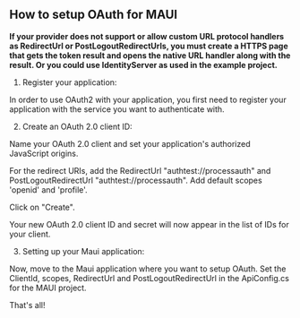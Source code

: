 ## How to setup OAuth for MAUI

**If your provider does not support or allow custom URL protocol handlers as RedirectUrl or PostLogoutRedirectUrls, you must create a HTTPS page that gets the token result and opens the native URL handler along with the result. Or you could use IdentityServer as used in the example project.**

1. Register your application:

In order to use OAuth2 with your application, you first need to register your application with the service you want to authenticate with.

2. Create an OAuth 2.0 client ID:

Name your OAuth 2.0 client and set your application's authorized JavaScript origins.

For the redirect URIs, add the RedirectUrl "authtest://processauth" and PostLogoutRedirectUrl "authtest://processauth". Add default scopes 'openid' and 'profile'.

Click on "Create".

Your new OAuth 2.0 client ID and secret will now appear in the list of IDs for your client.

3. Setting up your Maui application:

Now, move to the Maui application where you want to setup OAuth. Set the ClientId, scopes, RedirectUrl and PostLogoutRedirectUrl in the ApiConfig.cs for the MAUI project.

That's all!